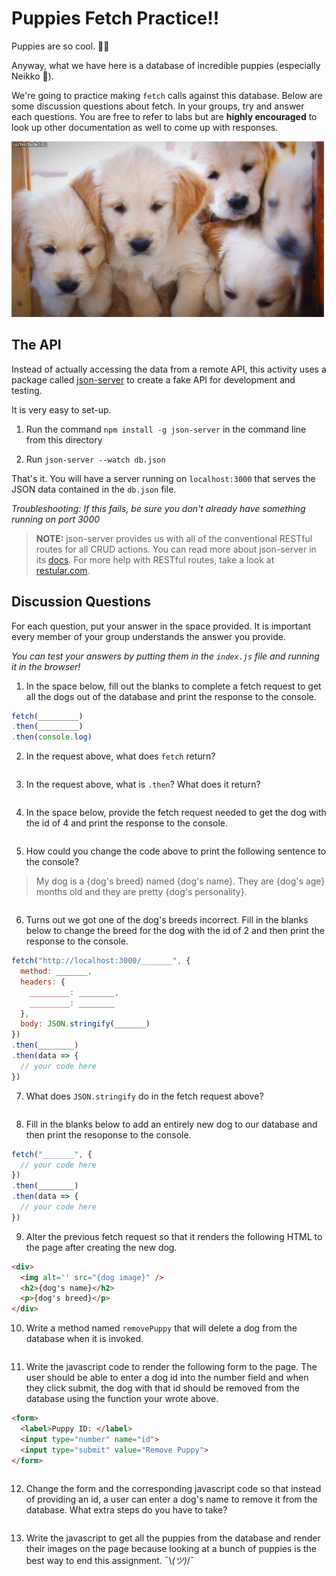 # Puppies Fetch Practice!!

Puppies are so cool. 🐶🥺

Anyway, what we have here is a database of incredible puppies (especially Neikko 🐩). 

We're going to practice making `fetch` calls against this database. Below are some discussion questions about fetch. In your groups, try and answer each questions. You are free to refer to labs but are **highly encouraged** to look up other documentation as well to come up with responses.

![puppies!!!!!🐶](assets/images/puppies.gif)

## The API

Instead of actually accessing the data from a remote API, this activity uses a package called [json-server](https://github.com/typicode/json-server) to create a fake API for development and testing.

It is very easy to set-up.

1. Run the command `npm install -g json-server` in the command line from this directory

2. Run  `json-server --watch db.json`

That's it. You will have a server running on `localhost:3000` that serves the JSON data contained in the `db.json` file.

*Troubleshooting: If this fails, be sure you don't already have something running on port 3000*

>**NOTE:** json-server provides us with all of the conventional RESTful routes for all CRUD actions. You can read more about json-server in its [docs](https://github.com/typicode/json-server#routes). For more help with RESTful routes, take a look at [restular.com](http://www.restular.com/).

## Discussion Questions

For each question, put your answer in the space provided. It is important every member of your group understands the answer you provide.

*You can test your answers by putting them in the `index.js` file and running it in the browser!*

1. In the space below, fill out the blanks to complete a fetch request to get all the dogs out of the database and print the response to the console.

```javascript
fetch(_________)
.then(_________)
.then(console.log)
```

2. In the request above, what does `fetch` return? 

```
```

3. In the request above, what is `.then`? What does it return?

```
```

4. In the space below, provide the fetch request needed to get the dog with the id of 4 and print the response to the console.

```javascript

```

5. How could you change the code above to print the following sentence to the console?

>My dog is a {dog's breed} named {dog's name}. They are {dog's age} months old and they are pretty {dog's personality}.

```javascript

```

6. Turns out we got one of the dog's breeds incorrect. Fill in the blanks below to change the breed for the dog with the id of 2 and then print the response to the console.

```javascript
fetch("http://localhost:3000/_______", {
  method: _______,
  headers: {
    _________: ________,
    _________: ________
  },
  body: JSON.stringify(_______)
})
.then(________)
.then(data => {
  // your code here
})
```

7. What does `JSON.stringify` do in the fetch request above?

```
```

8. Fill in the blanks below to add an entirely new dog to our database and then print the resoponse to the console.

```javascript
fetch("_______", {
  // your code here
})
.then(________)
.then(data => {
  // your code here
})
```

9. Alter the previous fetch request so that it renders the following HTML to the page after creating the new dog.

```html
<div>
  <img alt='' src="{dog image}" />
  <h2>{dog's name}</h2>
  <p>{dog's breed}</p>
</div>
```

10. Write a method named `removePuppy` that will delete a dog from the database when it is invoked.

```javascript

```

11. Write the javascript code to render the following form to the page. The user should be able to enter a dog id into the number field and when they click submit, the dog with that id should be removed from the database using the function your wrote above.

```html
<form>
  <label>Puppy ID: </label>
  <input type="number" name="id">
  <input type="submit" value="Remove Puppy">
</form>
```

```javascript

```

12. Change the form and the corresponding javascript code so that instead of providing an id, a user can enter a dog's name to remove it from the database. What extra steps do you have to take?

```javascript

```

13. Write the javascript to get all the puppies from the database and render their images on the page because looking at a bunch of puppies is the best way to end this assignment. ¯\\_(ツ)_/¯

```javascript

```